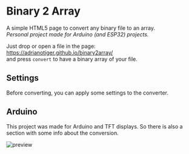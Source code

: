# Binary 2 Array
A simple HTML5 page to convert any binary file to an array.  
_Personal project made for Arduino (and ESP32) projects._

Just drop or open a file in the page:  
https://adrianotiger.github.io/binary2array/  
and press `convert` to have a binary array of your file.  

## Settings
Before converting, you can apply some settings to the converter.

## Arduino
This project was made for Arduino and TFT displays. So there is also a section with some info about the conversion.

![preview](https://user-images.githubusercontent.com/7373079/211860291-09249916-506d-432b-aaa2-6ef4a7221a91.png)
